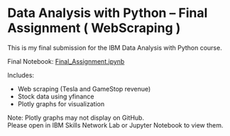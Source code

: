 # Data Analysis with Python – Final Assignment ( WebScraping )

This is my final submission for the IBM Data Analysis with Python course.

Final Notebook: [Final_Assignment.ipynb](./Final_Assignment.ipynb)

Includes:
- Web scraping (Tesla and GameStop revenue)
- Stock data using yfinance
- Plotly graphs for visualization

Note: Plotly graphs may not display on GitHub.  
Please open in IBM Skills Network Lab or Jupyter Notebook to view them.


